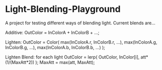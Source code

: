 # Light-Blending-Playground

A project for testing different ways of blending light. Current blends are...

Additive:
OutColor = InColorA + InColorB + ...;

Lighten:
OutColor = Color( max(InColorA.r, InColorB.r, ...), max(InColorA.g, InColorB.g, ...), max(InColorA.b, InColorB.b, ...) );

Lighten Blend:
for each light
	OutColor = lerp( OutColor, InColor[i], att*(1/(MaxAtt*2)) );
	MaxAtt = max(att, MaxAtt);